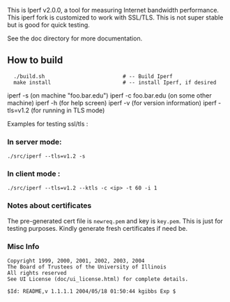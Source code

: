 This is Iperf v2.0.0, a tool for measuring Internet bandwidth performance. This iperf fork is customized to work with SSL/TLS. This is not super stable but is good for quick testing.

See the doc directory for more documentation. 

## How to build 
```
  ./build.sh                         # -- Build Iperf
  make install                       # -- install Iperf, if desired
```

  iperf -s               (on machine "foo.bar.edu")
  iperf -c foo.bar.edu   (on some other machine)
  iperf -h               (for help screen)
  iperf -v               (for version information)
  iperf -tls=v1.2        (for running in TLS mode)

Examples for testing ssl/tls :

### In server mode:
```
./src/iperf --tls=v1.2 -s
```

### In client mode :
```
./src/iperf --tls=v1.2 --ktls -c <ip> -t 60 -i 1
```

### Notes about certificates

The pre-generated cert file is ```newreq.pem``` and key is ```key.pem```. This is just for testing purposes. Kindly generate fresh certificates if need be.

### Misc Info 
```
Copyright 1999, 2000, 2001, 2002, 2003, 2004
The Board of Trustees of the University of Illinois
All rights reserved
See UI License (doc/ui_license.html) for complete details.

$Id: README,v 1.1.1.1 2004/05/18 01:50:44 kgibbs Exp $
```
